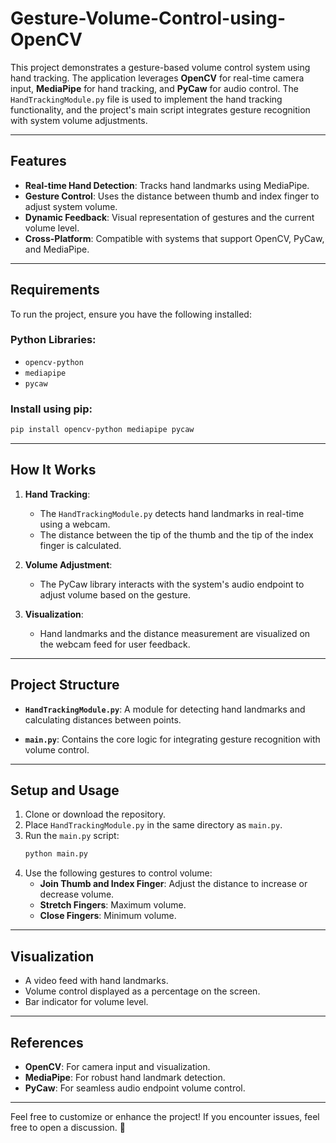 # Gesture-Volume-Control-using-OpenCV

This project demonstrates a gesture-based volume control system using hand tracking. The application leverages **OpenCV** for real-time camera input, **MediaPipe** for hand tracking, and **PyCaw** for audio control. The `HandTrackingModule.py` file is used to implement the hand tracking functionality, and the project's main script integrates gesture recognition with system volume adjustments.

---

## Features
- **Real-time Hand Detection**: Tracks hand landmarks using MediaPipe.
- **Gesture Control**: Uses the distance between thumb and index finger to adjust system volume.
- **Dynamic Feedback**: Visual representation of gestures and the current volume level.
- **Cross-Platform**: Compatible with systems that support OpenCV, PyCaw, and MediaPipe.

---

## Requirements
To run the project, ensure you have the following installed:

### Python Libraries:
- `opencv-python`
- `mediapipe`
- `pycaw`

### Install using pip:
```bash
pip install opencv-python mediapipe pycaw
```

---

## How It Works
1. **Hand Tracking**:
   - The `HandTrackingModule.py` detects hand landmarks in real-time using a webcam.
   - The distance between the tip of the thumb and the tip of the index finger is calculated.

2. **Volume Adjustment**:
   - The PyCaw library interacts with the system's audio endpoint to adjust volume based on the gesture.

3. **Visualization**:
   - Hand landmarks and the distance measurement are visualized on the webcam feed for user feedback.

---

## Project Structure
- **`HandTrackingModule.py`**: 
  A module for detecting hand landmarks and calculating distances between points.

- **`main.py`**:
  Contains the core logic for integrating gesture recognition with volume control.

---

## Setup and Usage
1. Clone or download the repository.
2. Place `HandTrackingModule.py` in the same directory as `main.py`.
3. Run the `main.py` script:
   ```bash
   python main.py
   ```
4. Use the following gestures to control volume:
   - **Join Thumb and Index Finger**: Adjust the distance to increase or decrease volume.
   - **Stretch Fingers**: Maximum volume.
   - **Close Fingers**: Minimum volume.


---

## Visualization
- A video feed with hand landmarks.
- Volume control displayed as a percentage on the screen.
- Bar indicator for volume level.

---

## References
- **OpenCV**: For camera input and visualization.
- **MediaPipe**: For robust hand landmark detection.
- **PyCaw**: For seamless audio endpoint volume control.

---

Feel free to customize or enhance the project! If you encounter issues, feel free to open a discussion. 🎉
